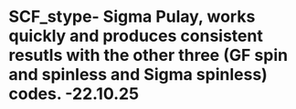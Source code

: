 # SCF_stype- Sigma Pulay, works quickly and produces consistent resutls with the other three (GF spin and spinless and Sigma spinless) codes. -22.10.25
